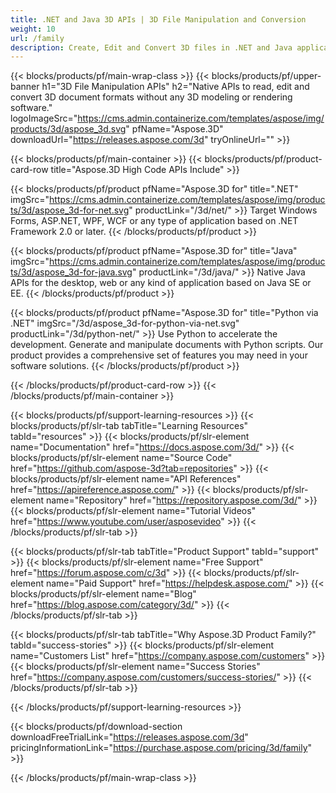 ```yaml
---
title: .NET and Java 3D APIs | 3D File Manipulation and Conversion 
weight: 10
url: /family
description: Create, Edit and Convert 3D files in .NET and Java applications without any 3D modeling or image rendering software
---
```


{{< blocks/products/pf/main-wrap-class >}}
{{< blocks/products/pf/upper-banner h1="3D File Manipulation APIs" h2="Native APIs to read, edit and convert 3D document formats without any 3D modeling or rendering software." logoImageSrc="https://cms.admin.containerize.com/templates/aspose/img/products/3d/aspose_3d.svg" pfName="Aspose.3D" downloadUrl="https://releases.aspose.com/3d" tryOnlineUrl="" >}}

{{< blocks/products/pf/main-container >}}
{{< blocks/products/pf/product-card-row title="Aspose.3D High Code APIs Include" >}}

{{< blocks/products/pf/product pfName="Aspose.3D for" title=".NET" imgSrc="https://cms.admin.containerize.com/templates/aspose/img/products/3d/aspose_3d-for-net.svg" productLink="/3d/net/" >}}
Target Windows Forms, ASP.NET, WPF, WCF or any type of application based on .NET Framework 2.0 or later.
{{< /blocks/products/pf/product >}}

{{< blocks/products/pf/product pfName="Aspose.3D for" title="Java" imgSrc="https://cms.admin.containerize.com/templates/aspose/img/products/3d/aspose_3d-for-java.svg" productLink="/3d/java/" >}}
Native Java APIs for the desktop, web or any kind of application based on Java SE or EE.
{{< /blocks/products/pf/product >}}

{{< blocks/products/pf/product pfName="Aspose.3D for" title="Python via .NET" imgSrc="/3d/aspose_3d-for-python-via-net.svg" productLink="/3d/python-net/" >}}
Use Python to accelerate the development. Generate and manipulate documents with Python scripts. Our product provides a comprehensive set of features you may need in your software solutions.
{{< /blocks/products/pf/product >}}

{{< /blocks/products/pf/product-card-row >}}
{{< /blocks/products/pf/main-container >}}

{{< blocks/products/pf/support-learning-resources >}}
{{< blocks/products/pf/slr-tab tabTitle="Learning Resources" tabId="resources" >}}
{{< blocks/products/pf/slr-element name="Documentation" href="https://docs.aspose.com/3d/" >}}
{{< blocks/products/pf/slr-element name="Source Code" href="https://github.com/aspose-3d?tab=repositories" >}}
{{< blocks/products/pf/slr-element name="API References" href="https://apireference.aspose.com/" >}}
{{< blocks/products/pf/slr-element name="Repository" href="https://repository.aspose.com/3d/" >}}
{{< blocks/products/pf/slr-element name="Tutorial Videos" href="https://www.youtube.com/user/asposevideo" >}}
{{< /blocks/products/pf/slr-tab >}}

{{< blocks/products/pf/slr-tab tabTitle="Product Support" tabId="support" >}}
{{< blocks/products/pf/slr-element name="Free Support" href="https://forum.aspose.com/c/3d" >}}
{{< blocks/products/pf/slr-element name="Paid Support" href="https://helpdesk.aspose.com/" >}}
{{< blocks/products/pf/slr-element name="Blog" href="https://blog.aspose.com/category/3d/" >}}
{{< /blocks/products/pf/slr-tab >}}

{{< blocks/products/pf/slr-tab tabTitle="Why Aspose.3D Product Family?" tabId="success-stories" >}}
{{< blocks/products/pf/slr-element name="Customers List" href="https://company.aspose.com/customers" >}}
{{< blocks/products/pf/slr-element name="Success Stories" href="https://company.aspose.com/customers/success-stories/" >}}
{{< /blocks/products/pf/slr-tab >}}

{{< /blocks/products/pf/support-learning-resources >}}

{{< blocks/products/pf/download-section downloadFreeTrialLink="https://releases.aspose.com/3d" pricingInformationLink="https://purchase.aspose.com/pricing/3d/family" >}}

{{< /blocks/products/pf/main-wrap-class >}}

